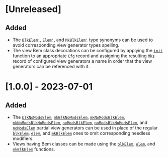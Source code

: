 # [Unreleased]

## Added

- The [`BlkElem'`](https://monadosquito.github.io/miso-bem/Bem-Miso-Utl-Utl.html#t:BlkElem-39-), [`Elem'`](https://monadosquito.github.io/miso-bem/Bem-Miso-Utl-Utl.html#t:Elem-39-), and [`MkBlkElem'`](https://monadosquito.github.io/miso-bem/Bem-Miso-Utl-Utl.html#t:MkBlkElem-39-) type synonyms
can be used to avoid corresponding view generator types spelling.
- The view Bem class decorations can be configured
by applying the [`init`](https://monadosquito.github.io/miso-bem/Bem-Miso-View-Mk-Cfg.html#v:init) function
to an appropriate [`Cfg`](https://monadosquito.github.io/bem/Bem-Cfg-Cfg.html#t:Cfg) record
and assigning the resulting [`Mks`](https://monadosquito.github.io/miso-bem/Bem-Miso-View-Mk-Cfg.html#t:Mks) record
of configured view generators a name
in order that the view generators can be referenced
with it.

# [1.0.0] - 2023-07-01

## Added

- The [`blkNoModsElem`](https://monadosquito.github.io/miso-bem/Bem-Miso-Utl-Utl.html#v:blkNoModsElem),
[`mkBlkNoModsElem`](https://monadosquito.github.io/miso-bem/Bem-Miso-Utl-Utl.html#v:mkBlkNoModsElem),
[`mkNoModsBlkElem`](https://monadosquito.github.io/miso-bem/Bem-Miso-Utl-Utl.html#v:mkNoModsBlkElem),
[`mkNoModsBlkNoModsElem`](https://monadosquito.github.io/miso-bem/Bem-Miso-Utl-Utl.html#v:mkNoModsBlkNoModsElem),
[`noModsBlkElem`](https://monadosquito.github.io/miso-bem/Bem-Miso-Utl-Utl.html#v:noModsBlkElem),
[`noModsBlkNoModsElem`](https://monadosquito.github.io/miso-bem/Bem-Miso-Utl-Utl.html#v:noModsBlkNoModsElem),
and [`noModsElem`](https://monadosquito.github.io/miso-bem/Bem-Miso-Utl-Utl.html#v:noModsElem)
partial view generators
can be used
in place
of
the regular [`blkElem`](https://monadosquito.github.io/miso-bem/Bem-Miso-View-Mk-Mk.html#v:blkElem),
[`elem`](https://monadosquito.github.io/miso-bem/Bem-Miso-View-Mk-Mk.html#v:elem),
and [`mkBlkElem`](https://monadosquito.github.io/miso-bem/Bem-Miso-View-Mk-Mk.html#v:mkBlkElem)
ones
to omit corresponding needless modifiers.
- Views
having Bem classes can be made
using
the [`blkElem`](https://monadosquito.github.io/miso-bem/Bem-Miso-View-Mk-Mk.html#v:blkElem),
[`elem`](https://monadosquito.github.io/miso-bem/Bem-Miso-View-Mk-Mk.html#v:elem),
and [`mkBlkElem`](https://monadosquito.github.io/miso-bem/Bem-Miso-View-Mk-Mk.html#v:mkBlkElem) functions.
